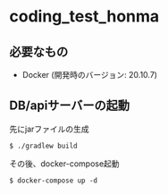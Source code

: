 # coding_test_honma

## 必要なもの

- Docker (開発時のバージョン: 20.10.7)

## DB/apiサーバーの起動

先にjarファイルの生成
```
$ ./gradlew build
```

その後、docker-compose起動
```
$ docker-compose up -d
```

